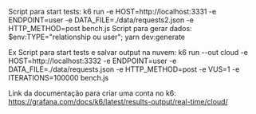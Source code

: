 Script para start tests: k6 run -e HOST=http://localhost:3331 -e ENDPOINT=user -e DATA_FILE=./data/requests2.json -e HTTP_METHOD=post bench.js
Script para gerar dados: $env:TYPE="relationship ou user"; yarn dev:generate

Ex Script para start tests e salvar output na nuvem: k6 run --out cloud  -e HOST=http://localhost:3332 -e ENDPOINT=user -e DATA_FILE=./data/requests.json -e HTTP_METHOD=post -e VUS=1 -e ITERATIONS=100000 bench.js

Link da documentação para criar uma conta no k6: https://grafana.com/docs/k6/latest/results-output/real-time/cloud/
